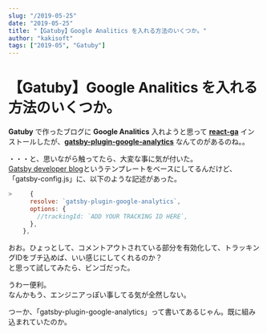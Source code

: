 ```yaml
---
slug: "/2019-05-25"
date: "2019-05-25"
title: "【Gatuby】Google Analitics を入れる方法のいくつか。"
author: "kakisoft"
tags: ["2019-05", "Gatuby"]
---
```

# 【Gatuby】Google Analitics を入れる方法のいくつか。

**Gatuby** で作ったブログに **Google Analitics** 入れようと思って **[react-ga](https://github.com/react-ga/react-ga)** インストールしたが、**[gatsby-plugin-google-analytics](https://www.gatsbyjs.org/packages/gatsby-plugin-google-analytics/)** なんてのがあるのね。。  

・・・と、思いながら触ってたら、大変な事に気が付いた。  
[Gatsby developer blog](https://github.com/RyanFitzgerald/devblog)というテンプレートをベースにしてるんだけど、「gatsby-config.js」に、以下のような記述があった。  

```js
>     {
      resolve: `gatsby-plugin-google-analytics`,
      options: {
        //trackingId: `ADD YOUR TRACKING ID HERE`,
      },
    },
```

おお。ひょっとして、コメントアウトされている部分を有効化して、トラッキングIDをブチ込めば、いい感じにしてくれるのか？  
と思って試してみたら、ビンゴだった。  

うわー便利。  
なんかもう、エンジニアっぽい事してる気が全然しない。  

つーか、「gatsby-plugin-google-analytics」って書いてあるじゃん。既に組み込まれていたのか。  
